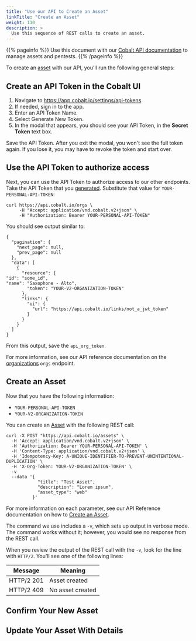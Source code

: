 ```yaml
---
title: "Use our API to Create an Asset"
linkTitle: "Create an Asset"
weight: 110
description: >
  Use this sequence of REST calls to create an asset.
---
```


{{% pageinfo %}}
Use this document with our [Cobalt API documentation](https://docs.cobalt.io) to
manage assets and pentests.
{{% /pageinfo %}}

To create an [asset](../../getting-started/glossary/#asset) with our API, you'll
run the following general steps:

## Create an API Token in the Cobalt UI

1. Navigate to https://app.cobalt.io/settings/api-tokens.
1. If needed, sign in to the app.
1. Enter an API Token Name.
1. Select Generate New Token.
1. In the modal that appears, you should see your API Token, in the **Secret
   Token** text box.

Save the API Token. After you exit the modal, you won't see the full token again.
If you lose it, you may have to revoke the token and start over.

## Use the API Token to authorize access 

Next, you can use the API Token to authorize access to our other endpoints. Take
the API Token that you [generated](#create-an-api-token-in-the-cobalt-ui).
Substitute that value for `YOUR-PERSONAL-API-TOKEN`:

```
curl https://api.cobalt.io/orgs \
     -H "Accept: application/vnd.cobalt.v2+json" \
     -H "Authorization: Bearer YOUR-PERSONAL-API-TOKEN"
```

You should see output similar to:

```
{
  "pagination": {
    "next_page": null,
    "prev_page": null
  },
  "data": [
    {
      "resource": {
"id": "some_id",
"name": "Saxophone - Alto",
        "token": "YOUR-V2-ORGANIZATION-TOKEN"
      },
      "links": {
        "ui": {
          "url": "https://api.cobalt.io/links/not_a_jwt_token"
        }
      }
    }
  ]
}
```

From this output, save the `api_org_token`.

For more information, see our API reference documentation on the
[organizations](https://docs.cobalt.io/v2/#organizations) `orgs` endpoint.

## Create an Asset

Now that you have the following information:

- `YOUR-PERSONAL-API-TOKEN`
- `YOUR-V2-ORGANIZATION-TOKEN` 

You can create an [Asset](../getting-started/glossary/#asset) with the following
REST call:

```
curl -X POST "https://api.cobalt.io/assets" \
  -H 'Accept: application/vnd.cobalt.v2+json' \
  -H 'Authorization: Bearer YOUR-PERSONAL-API-TOKEN' \
  -H 'Content-Type: application/vnd.cobalt.v2+json' \
  -H 'Idempotency-Key: A-UNIQUE-IDENTIFIER-TO-PREVENT-UNINTENTIONAL-DUPLICATION' \
  -H 'X-Org-Token: YOUR-V2-ORGANIZATION-TOKEN' \
  -v
  --data '{
            "title": "Test Asset",
            "description": "Lorem ipsum",
            "asset_type": "web"
          }'
```

For more information on each parameter, see our API Reference documentation on
how to [Create an Asset](https://docs.cobalt.io/v2/#create-an-asset).

The command we use includes a `-v`, which sets up output in verbose mode. The
command works without it; however, you would see no response from the REST call.

When you review the output of the REST call with the `-v`, look for the line
with `HTTP/2`. You'll see one of the following lines:
<!-- The output is associated with a `201` message, which doesn't include
results, which is why I recommend a `-v` -->

| Message    | Meaning          |
|------------|------------------|
| HTTP/2 201 | Asset created    |
| HTTP/2 409 | No asset created |


## Confirm Your New Asset



## Update Your Asset With Details
